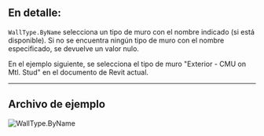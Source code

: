 ## En detalle:
`WallType.ByName` selecciona un tipo de muro con el nombre indicado (si está disponible). Si no se encuentra ningún tipo de muro con el nombre especificado, se devuelve un valor nulo.

En el ejemplo siguiente, se selecciona el tipo de muro "Exterior - CMU on Mtl. Stud" en el documento de Revit actual.
___
## Archivo de ejemplo

![WallType.ByName](./Revit.Elements.WallType.ByName_img.jpg)
